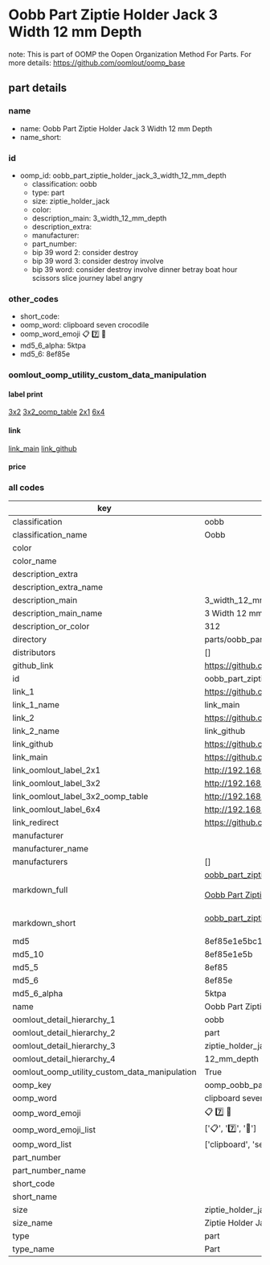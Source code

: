 # Oobb Part Ziptie Holder Jack 3 Width 12 mm Depth  

note: This is part of OOMP the Oopen Organization Method For Parts. For more details: https://github.com/oomlout/oomp_base

##  part details
  







### name
* name: Oobb Part Ziptie Holder Jack 3 Width 12 mm Depth
* name_short: 
### id
* oomp_id: oobb_part_ziptie_holder_jack_3_width_12_mm_depth
  * classification: oobb
  * type: part
  * size: ziptie_holder_jack
  * color: 
  * description_main: 3_width_12_mm_depth
  * description_extra: 
  * manufacturer: 
  * part_number: 
  * bip 39 word 2: consider destroy
  * bip 39 word 3: consider destroy involve
  * bip 39 word: consider destroy involve dinner betray boat hour scissors slice journey label angry

### other_codes
* short_code: 
* oomp_word: clipboard seven crocodile
* oomp_word_emoji :clipboard: :seven: :crocodile:
* md5_6_alpha: 5ktpa
* md5_6: 8ef85e






### oomlout_oomp_utility_custom_data_manipulation
#### label print
[3x2](http://192.168.1.245:1112/?label=oomp%205ktpa)
[3x2_oomp_table](http://192.168.1.108:1112/?label=oomp%205ktpa)
[2x1](http://192.168.1.242:1112/?label=oomp%205ktpa)
[6x4](http://192.168.1.55:1112/?label=oomp%205ktpa)    

#### link

[link_main](https://github.com/oomlout/oomlout_oomp_version_1_messy/tree/main/parts/oobb_part_ziptie_holder_jack_3_width_12_mm_depth) [link_github](https://github.com/oomlout/oomlout_oomp_version_1_messy/tree/main/parts/oobb_part_ziptie_holder_jack_3_width_12_mm_depth)                             

#### price







### all codes 
| key | value |  
| --- | --- |  
| classification | oobb |  
| classification_name | Oobb |  
| color |  |  
| color_name |  |  
| description_extra |  |  
| description_extra_name |  |  
| description_main | 3_width_12_mm_depth |  
| description_main_name | 3 Width 12 mm Depth |  
| description_or_color | 312 |  
| directory | parts/oobb_part_ziptie_holder_jack_3_width_12_mm_depth |  
| distributors | [] |  
| github_link | https://github.com/oomlout/oomlout_oomp_part_src/tree/main/parts/oobb_part_ziptie_holder_jack_3_width_12_mm_depth |  
| id | oobb_part_ziptie_holder_jack_3_width_12_mm_depth |  
| link_1 | https://github.com/oomlout/oomlout_oomp_version_1_messy/tree/main/parts/oobb_part_ziptie_holder_jack_3_width_12_mm_depth |  
| link_1_name | link_main |  
| link_2 | https://github.com/oomlout/oomlout_oomp_version_1_messy/tree/main/parts/oobb_part_ziptie_holder_jack_3_width_12_mm_depth |  
| link_2_name | link_github |  
| link_github | https://github.com/oomlout/oomlout_oomp_version_1_messy/tree/main/parts/oobb_part_ziptie_holder_jack_3_width_12_mm_depth |  
| link_main | https://github.com/oomlout/oomlout_oomp_version_1_messy/tree/main/parts/oobb_part_ziptie_holder_jack_3_width_12_mm_depth |  
| link_oomlout_label_2x1 | http://192.168.1.242:1112/?label=oomp%205ktpa |  
| link_oomlout_label_3x2 | http://192.168.1.245:1112/?label=oomp%205ktpa |  
| link_oomlout_label_3x2_oomp_table | http://192.168.1.108:1112/?label=oomp%205ktpa |  
| link_oomlout_label_6x4 | http://192.168.1.55:1112/?label=oomp%205ktpa |  
| link_redirect | https://github.com/oomlout/oomlout_oomp_version_1_messy/tree/main/parts/oobb_part_ziptie_holder_jack_3_width_12_mm_depth |  
| manufacturer |  |  
| manufacturer_name |  |  
| manufacturers | [] |  
| markdown_full | [oobb_part_ziptie_holder_jack_3_width_12_mm_depth](none)<br>[](none)<br>[Oobb Part Ziptie Holder Jack 3 Width 12 Mm Depth](none)<br><br> |  
| markdown_short | [oobb_part_ziptie_holder_jack_3_width_12_mm_depth](none)<br><br> |  
| md5 | 8ef85e1e5bc10dc8630ab3e4ec4f097a |  
| md5_10 | 8ef85e1e5b |  
| md5_5 | 8ef85 |  
| md5_6 | 8ef85e |  
| md5_6_alpha | 5ktpa |  
| name | Oobb Part Ziptie Holder Jack 3 Width 12 mm Depth |  
| oomlout_detail_hierarchy_1 | oobb |  
| oomlout_detail_hierarchy_2 | part |  
| oomlout_detail_hierarchy_3 | ziptie_holder_jack |  
| oomlout_detail_hierarchy_4 | 12_mm_depth |  
| oomlout_oomp_utility_custom_data_manipulation | True |  
| oomp_key | oomp_oobb_part_ziptie_holder_jack_3_width_12_mm_depth |  
| oomp_word | clipboard seven crocodile |  
| oomp_word_emoji | :clipboard: :seven: :crocodile: |  
| oomp_word_emoji_list | [':clipboard:', ':seven:', ':crocodile:'] |  
| oomp_word_list | ['clipboard', 'seven', 'crocodile'] |  
| part_number |  |  
| part_number_name |  |  
| short_code |  |  
| short_name |  |  
| size | ziptie_holder_jack |  
| size_name | Ziptie Holder Jack |  
| type | part |  
| type_name | Part |  
